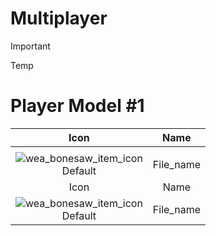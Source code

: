 # Multiplayer

> [!IMPORTANT]
>
> Temp

# Player Model #1

| Icon | Name |
| :--: | :--: |
| | 
![wea_bonesaw_item_icon](https://github.com/user-attachments/assets/abb9e211-1176-4ac4-896d-4bdcb5019e7d)<br> Default | File_name |
| Icon | Name |
![wea_bonesaw_item_icon](https://github.com/user-attachments/assets/abb9e211-1176-4ac4-896d-4bdcb5019e7d)<br> Default | File_name |
